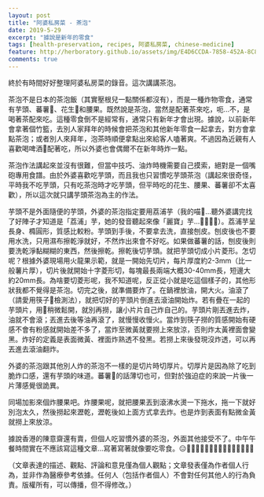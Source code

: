 ```yaml
---
layout: post
title: "阿婆私房菜 - 茶泡"
date: 2019-5-29
excerpt: "據說是新年的零食"
tags: [health-preservation, recipes, 阿婆私房菜, chinese-medicine]
feature: http://herboratory.github.io/assets/img/E4D6CCDA-7858-452A-8C88-92B1086DFB40.jpeg
comments: true
---
```


終於有時間好好整理阿婆私房菜的錄音。這次講講茶泡。

茶泡不是日本的茶泡飯（其實壓根兒一點關係都沒有），而是一種炸物零食，通常有芋頭、蕃薯🍠、花生🥜和腰果。既然說是茶泡，當然是配著茶來吃，呃...不，是喝著茶配來吃。這種零食倒不是經常有，通常只有新年才會出現。據說，以前新年會拿著個竹籃，去別人家拜年的時候會把茶泡和其他新年零食一起拿去，對方會拿點茶泡；或者別人來拜年，泡茶時順便拿點出來給客人嗑著爽。不過因為近親有人喜歡喝啤酒🍺配著吃，所以外婆也會偶爾不在新年時炸一點。

茶泡作法講起來並沒有很難，但當中技巧、油炸時機需要自己摸索，絕對是一個嘴砲專用食譜。由於外婆喜歡吃芋頭，而且我也只習慣吃芋頭茶泡（講起來很奇怪，平時我不吃芋頭，只有吃茶泡時才吃芋頭，但平時吃的花生、腰果、蕃薯卻不太喜歡），所以這次就只講芋頭茶泡為主的作法。

芋頭不是外面隨便的芋頭，外婆的茶泡指定要用荔浦芋（我的喵🦷...聽外婆講完找了好陣子才知道是「荔浦」芋，她的發音聽起來像「麗寶」芋...🤦🏻‍♀️😭）。荔浦芋呈長身、橢圓形，質感比較粉。芋頭到手後，不要拿去洗，直接刨皮。刨皮後也不要用水洗，只用濕布擦乾淨就好，不然炸出來會不好吃。如果做蕃薯的話，刨皮後則要洗乾淨黏糊糊的東西，然後擦乾。擦乾後切芋頭。就把芋頭切成小片菱形。怎切呢？根據外婆現場用火龍果示範，就是一開始先切片，每片厚度約2-3mm（比一般薯片厚），切片後就開始十字菱形切，每塊最長兩端大概30-40mm長，短邊大約20mm長。為啥要切菱形呢，我不知道呢，反正從小就是吃這個樣子的，其他形狀我都不覺得是茶泡。切完之後，就準備要炸了。在鍋裡放油，開大火。油滾了（請愛用筷子🥢檢測法），就把切好的芋頭片倒進去滾油開始炸。若有疊在一起的芋頭片，用🥢稍微鬆開，就別再撈，讓小片片自己炸自己的。芋頭片剛丟進去炸，油就不會滾；丟進去後等油再滾了，就慢慢收慢火。當炸到筷子撈的質感開始有硬感不會有粉感就開始差不多了，當炸至微黃就要撈上來放涼，否則炸太黃裡面會變黑。炸好的定義是表面微黃、裡面炸熟透不發黑。若撈上來後發現沒炸透，可以再丟進去滾油翻炸。

外婆的茶泡跟其他別人炸的茶泡不一樣的是切片時切厚片。切厚片是因為除了吃到脆炸口感，還有芋頭的味道。蕃薯🍠的話薄切也可，但對於強迫症的來說一片後一片薄感覺很詭異。

同場加影來個炸腰果吧。炸腰果呢，就把腰果丟到滾沸水燙一下拖水，拖一下就好別泡太久，然後撈起來瀝乾，瀝乾後如上面方式拿去炸。也是炸到表面有點微金黃就撈上來放涼。

據說香港的陳意齋還有賣，但個人吃習慣外婆的茶泡，外面其他接受不了。中午午餐時間實在不應該寫這種文章...寫著寫著就像要吃零食。😑🍠🥠🥜🌰🍩🍪🍮🍭🥧🍦🍿🧁🥧🥮🍵

（文章表達的描述、觀點、評論和意見僅為個人觀點；文章發表僅為作者個人行為，並非作為醫療參考依據。任何人（包括作者個人）不會對任何其他人的行為負責。版權所有，可以傳播，但不得修改。）
